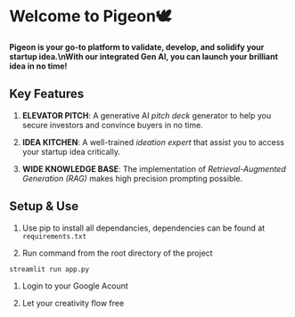 # **Welcome to Pigeon🕊️**

**Pigeon is your go-to platform to validate, develop, and solidify your startup idea.\nWith our integrated Gen AI, you can launch your brilliant idea in no time!**

## **Key Features**

1. **ELEVATOR PITCH**: A generative AI *pitch deck* generator to help you secure investors and convince buyers in no time.

1. **IDEA KITCHEN**: A well-trained *ideation expert* that assist you to access your startup idea critically.

1. **WIDE KNOWLEDGE BASE**: The implementation of *Retrieval-Augmented Generation (RAG)* makes high precision prompting possible.

## **Setup & Use**

1. Use pip to install all dependancies, dependencies can be found at ```requirements.txt```

1. Run command from the root directory of the project
```
streamlit run app.py
```

1. Login to your Google Acount

1. Let your creativity flow free
